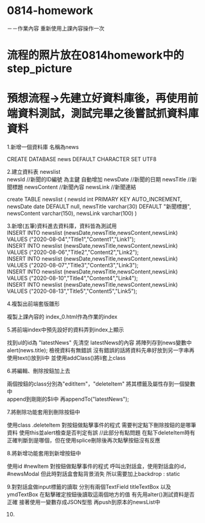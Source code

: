 # 0814-homework

－－作業內容  重新使用上課內容操作一次

# 流程的照片放在0814homework中的step_picture

# 預想流程->先建立好資料庫後，再使用前端資料測試，測試完畢之後嘗試抓資料庫資料

1.新增一個資料庫  名稱為news<br>

CREATE DATABASE news DEFAULT CHARACTER SET UTF8

2.建立資料表   newslist<br>
  newsId        //新聞的ID編號  為主鍵  自動增加
  newsDate      //新聞的日期
  newsTitle     //新聞標題
  newsContent   //新聞內容
  newsLink      //新聞連結

 create TABLE newslist
(
	newsId int PRIMARY KEY AUTO_INCREMENT,
    newsDate date DEFAULT null,
    newsTitle varchar(30) DEFAULT "新聞標題",
    newsContent varchar(150),
    newsLink varchar(100)
)

3.新增(五筆)資料進去資料庫，資料皆為測試用<br>
INSERT INTO newslist
(newsDate,newsTitle,newsContent,newsLink)
VALUES
("2020-08-04","Title1","Content1","Link1");<br>
INSERT INTO newslist
(newsDate,newsTitle,newsContent,newsLink)
VALUES
("2020-08-06","Title2","Content2","Link2");<br>
INSERT INTO newslist
(newsDate,newsTitle,newsContent,newsLink)
VALUES
("2020-08-07","Title3","Content3","Link3");<br>
INSERT INTO newslist
(newsDate,newsTitle,newsContent,newsLink)
VALUES
("2020-08-10","Title4","Content4","Link4");<br>
INSERT INTO newslist
(newsDate,newsTitle,newsContent,newsLink)
VALUES
("2020-08-13","Title5","Content5","Link5");

4.複製出前端套版雛形 <br>

複製上課內容的 index_0.html作為作業的index

5.將前端index中預先設好的資料弄到index上顯示<br>

找到ul的id為 "latestNews"
先清空  latestNews的內容
將陣列存到news變數中
alert(news.title);
檢視資料有無錯誤
沒有錯誤的話將資料先串好放到另一字串再使用text()放到li中
並使用addClass()將li套上class  

6.將編輯、刪除按鈕加上去<br>

兩個按鈕的class分別為"editItem"，"deleteItem"
將其標籤及屬性存到一個變數中   
append到剛剛的$li中
再appendTo("latestNews");

7.將刪除功能套用到刪除按鈕中

使用class .deleteItem 對按鈕做點擊事件的程式
需要判定點下刪除按鈕的是哪筆資料
使用this並alert檢查是否判定有誤
//此部分有點問題  在點下deleteItem時有正確判斷到是哪個，但在使用splice刪除後再次點擊按鈕沒有反應

8.將新增功能套用到新增按鈕中

使用id #newItem 對按鈕做點擊事件的程式
呼叫出對話盒，使用對話盒的id，#newsModal
但此時對話盒會點背景消失
所以需要加上backdrop : static

9.對對話盒做input標籤的讀取
分別有兩個TextField
titleTextBox  以及  ymdTextBox
在點擊確定按鈕後讀取這兩個地方的值
有先用alter()測試資料是否正確
接著使用一變數存成JSON型態
再push到原本的newsList中

10.


